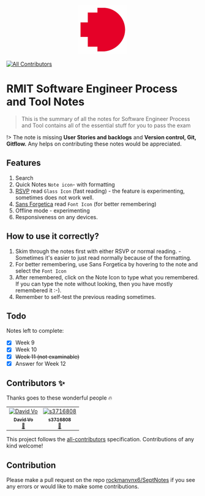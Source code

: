 <center><img src="README.assets/www.rmit.edu.au"></center>

[![All Contributors](https://img.shields.io/badge/all_contributors-2-orange.svg?style=flat-square)](#contributors)

# RMIT Software Engineer Process and Tool Notes

> This is the summary of all the notes for Software Engineer Process and Tool contains all of the essential stuff for you to pass the exam

!> The note is missing **User Stories and backlogs** and **Version control, Git, Gitflow.** Any helps on contributing these notes would be appreciated.

## Features
1. Search
2. Quick Notes `Note icon`- with formatting
3. [RSVP](https://en.wikipedia.org/wiki/Rapid_serial_visual_presentation) read `Glass Icon` (fast reading) - the feature is experimenting, sometimes does not work well.
4. [Sans Forgetica](https://sansforgetica.rmit/) read `Font Icon` (for better remembering)
5. Offline mode - experimenting
6. Responsiveness on any devices.
   
## How to use it correctly?
1. Skim through the notes first with either RSVP or normal reading. - Sometimes it's easier to just read normally because of the formatting.
2. For better remembering, use Sans Forgetica by hovering to the note and select the `Font Icon`
3. After remembered, click on the Note Icon to type what you remembered. If you can type the note without looking, then you have mostly remembered it :-). 
4. Remember to self-test the previous reading sometimes.


## Todo
Notes left to complete:
- [x] Week 9
- [x] Week 10
- [x] ~~Week 11 (not examinable)~~
- [x] Answer for Week 12

## Contributors ✨

Thanks goes to these wonderful people 🔥

<!-- ALL-CONTRIBUTORS-LIST:START - Do not remove or modify this section -->
<!-- prettier-ignore -->
<table>
  <tr>
    <td align="center"><a href="https://github.com/thedavidvo"><img src="https://avatars3.githubusercontent.com/u/54393813?v=4" width="100px;" alt="David Vo"/><br /><sub><b>David Vo</b></sub></a><br /><a href="https://github.com/rockmanvnx6/SeptNotes/commits?author=thedavidvo" title="Documentation">📖</a></td>
    <td align="center"><a href="https://github.com/s3716808"><img src="https://avatars1.githubusercontent.com/u/41359268?v=4" width="100px;" alt="s3716808"/><br /><sub><b>s3716808</b></sub></a><br /><a href="https://github.com/rockmanvnx6/SeptNotes/commits?author=s3716808" title="Documentation">📖</a></td>
  </tr>
</table>

<!-- ALL-CONTRIBUTORS-LIST:END -->

This project follows the [all-contributors](https://github.com/all-contributors/all-contributors) specification. Contributions of any kind welcome!

## Contribution

Please make a pull request on the repo [rockmanvnx6/SeptNotes](https://github.com/rockmanvnx6/SeptNotes) if you see any errors or would like to make some contributions.


